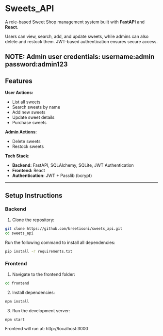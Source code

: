# Sweets_API

A role-based Sweet Shop management system built with **FastAPI** and **React**.

Users can view, search, add, and update sweets, while admins can also delete and restock them. JWT-based authentication ensures secure access.

NOTE: Admin user credentials:
username:admin
password:admin123
---

## Features

**User Actions:**
- List all sweets
- Search sweets by name
- Add new sweets
- Update sweet details
- Purchase sweets

**Admin Actions:**
- Delete sweets
- Restock sweets

**Tech Stack:**
- **Backend:** FastAPI, SQLAlchemy, SQLite, JWT Authentication
- **Frontend:** React
- **Authentication:** JWT + Passlib (bcrypt)

---

## Setup Instructions

### Backend

1. Clone the repository:

```bash
git clone https://github.com/kreetisoni/sweets_api.git
cd sweets_api
```

Run the following command to install all dependencies:

```bash
pip install -r requirements.txt
```

### Frontend

1. Navigate to the frontend folder:
```bash
cd frontend
```

2. Install dependencies:
```bash
npm install
```

3. Run the development server:
```bash
npm start
```

Frontend will run at: http://localhost:3000

